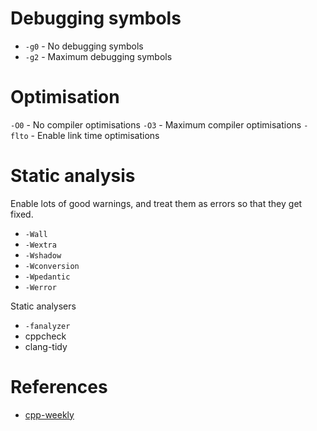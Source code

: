 # Debugging symbols
- `-g0` - No debugging symbols
- `-g2` - Maximum debugging symbols

# Optimisation
`-O0` - No compiler optimisations
`-O3` - Maximum compiler optimisations
`-flto` - Enable link time optimisations

# Static analysis
Enable lots of good warnings, and treat them as errors so that they get fixed.

- `-Wall`
- `-Wextra`
- `-Wshadow`
- `-Wconversion`
- `-Wpedantic`
- `-Werror`

Static analysers
- `-fanalyzer`
- cppcheck
- clang-tidy

# References
- [cpp-weekly][1]

[1]: https://github.com/lefticus/cpp_weekly/issues/175